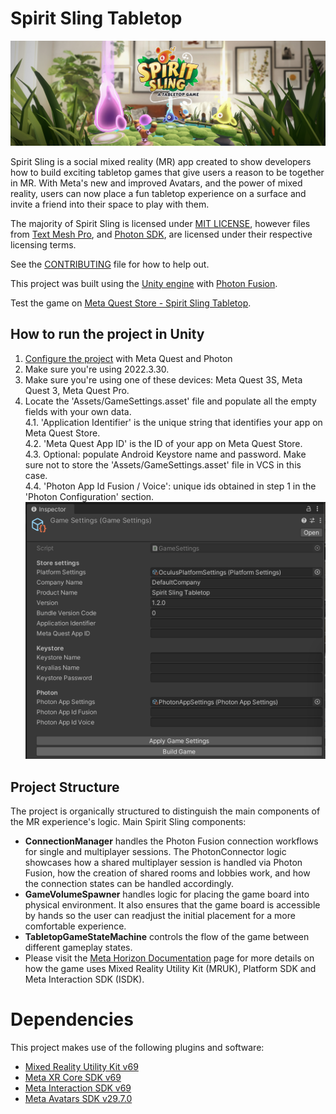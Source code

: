 # Spirit Sling Tabletop
![Banner](./Documentation/Images/SpiritSling_Marketing_SmallLandscape.png)

Spirit Sling is a social mixed reality (MR) app created to show developers how to build exciting tabletop games that give users a reason to be together in MR. With Meta's new and improved Avatars, and the power of mixed reality, users can now place a fun tabletop experience on a surface and invite a friend into their space to play with them.

The majority of Spirit Sling is licensed under [MIT LICENSE](./LICENSE), however files from [Text Mesh Pro](http://www.unity3d.com/legal/licenses/Unity_Companion_License), and [Photon SDK](./Assets/Photon/LICENSE), are licensed under their respective licensing terms.

See the [CONTRIBUTING](./CONTRIBUTING.md) file for how to help out.

This project was built using the [Unity engine](https://unity.com/) with [Photon Fusion](https://doc.photonengine.com/fusion/current/getting-started/fusion-intro).

Test the game on [Meta Quest Store - Spirit Sling Tabletop](https://www.meta.com/en-gb/experiences/spirit-sling-tabletop/26801347429479910/).

## How to run the project in Unity
1. [Configure the project](./Documentation/ProjectConfiguration.md) with Meta Quest and Photon
2. Make sure you're using 2022.3.30.
3. Make sure you're using one of these devices: Meta Quest 3S, Meta Quest 3, Meta Quest Pro.
4. Locate the 'Assets/GameSettings.asset' file and populate all the empty fields with your own data.  
4.1. 'Application Identifier' is the unique string that identifies your app on Meta Quest Store.  
4.2. 'Meta Quest App ID' is the ID of your app on Meta Quest Store.  
4.3. Optional: populate Android Keystore name and password. Make sure not to store the 'Assets/GameSettings.asset' file in VCS in this case.  
4.4. 'Photon App Id Fusion / Voice': unique ids obtained in step 1 in the 'Photon Configuration' section.
![Game Settings](./Documentation/Images/GameSettings.png)

## Project Structure
The project is organically structured to distinguish the main components of the MR experience's logic. Main Spirit Sling components:
- **ConnectionManager** handles the Photon Fusion connection workflows for single and multiplayer sessions. The PhotonConnector logic showcases how a shared multiplayer session is handled via Photon Fusion, how the creation of shared rooms and lobbies work, and how the connection states can be handled accordingly.
- **GameVolumeSpawner** handles logic for placing the game board into physical environment. It also ensures that the game board is accessible by hands so the user can readjust the initial placement for a more comfortable experience.
- **TabletopGameStateMachine** controls the flow of the game between different gameplay states.
- Please visit the [Meta Horizon Documentation](https://developers.meta.com/horizon/documentation/unity/spirit-sling/#intractable-virtual-objects-using-isdk-and-physics-to-enhance-gameplay) page for more details on how the game uses Mixed Reality Utility Kit (MRUK), Platform SDK and Meta Interaction SDK (ISDK).

# Dependencies
This project makes use of the following plugins and software:
- [Mixed Reality Utility Kit v69](https://developers.meta.com/horizon/documentation/unity/unity-mr-utility-kit-overview/)
- [Meta XR Core SDK v69](https://developers.meta.com/horizon/downloads/package/meta-xr-core-sdk)
- [Meta Interaction SDK v69](https://developers.meta.com/horizon/documentation/unity/unity-isdk-interaction-sdk-overview/)
- [Meta Avatars SDK v29.7.0](https://developers.meta.com/horizon/documentation/unity/meta-avatars-overview/)
